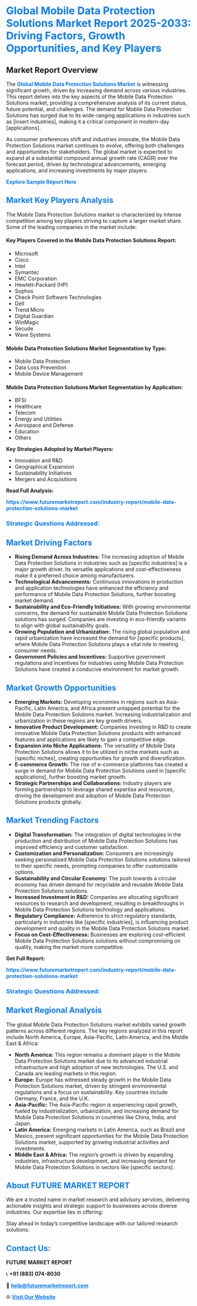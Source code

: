 <h1 style="color: #007BFF;">Global Mobile Data Protection Solutions Market Report 2025-2033: Driving Factors, Growth Opportunities, and Key Players</h1>

<section id="overview">
<h2>Market Report Overview</h2>
<p>The <a href="https://www.futuremarketreport.com/industry-report/mobile-data-protection-solutions-market" style="color: #007BFF; text-decoration: none;"><strong>Global Mobile Data Protection Solutions Market</strong></a> is witnessing significant growth, driven by increasing demand across various industries. This report delves into the key aspects of the Mobile Data Protection Solutions market, providing a comprehensive analysis of its current status, future potential, and challenges. The demand for Mobile Data Protection Solutions has surged due to its wide-ranging applications in industries such as [insert industries], making it a critical component in modern-day [applications].</p>
<p>As consumer preferences shift and industries innovate, the Mobile Data Protection Solutions market continues to evolve, offering both challenges and opportunities for stakeholders. The global market is expected to expand at a substantial compound annual growth rate (CAGR) over the forecast period, driven by technological advancements, emerging applications, and increasing investments by major players.</p>
</section>

<section id="overview">
<p><a href="https://www.futuremarketreport.com/request-sample/reportId=99421" style="color: #007BFF; text-decoration: none;"><strong>Explore Sample Report Here</strong></a></p>
</section>

<section id="key-players">
<h2 style="color: #007BFF;">Market Key Players Analysis</h2>
<p>The Mobile Data Protection Solutions market is characterized by intense competition among key players striving to capture a larger market share. Some of the leading companies in the market include:</p>
<h4>Key Players Covered in the Mobile Data Protection Solutions Report:</h4>
<ul><li>Microsoft</li><li>Cisco</li><li>Intel</li><li>Symantec</li><li>EMC Corporation</li><li>Hewlett-Packard (HP)</li><li>Sophos</li><li>Check Point Software Technologies</li><li>Dell</li><li>Trend Micro</li><li>Digital Guardian</li><li>WinMagic</li><li>Secude</li><li>Wave Systems</li></ul>
<h4>Mobile Data Protection Solutions Market Segmentation by Type:</h4>
<ul><li>Mobile Data Protection</li><li>Data Loss Prevention</li><li>Mobile Device Management</li></ul>

<h4>Mobile Data Protection Solutions Market Segmentation by Application:</h4>
<ul><li>BFSI</li><li>Healthcare</li><li>Telecom</li><li>Energy and Utilities</li><li>Aerospace and Defense</li><li>Education</li><li>Others</li></ul>
<p><strong>Key Strategies Adopted by Market Players:</strong></p>
<ul>
<li>Innovation and R&D</li>
<li>Geographical Expansion</li>
<li>Sustainability Initiatives</li>
<li>Mergers and Acquisitions</li>
</ul>
</section>

<section>
<p><strong>Read Full Analysis: </strong></p><a href="https://www.futuremarketreport.com/industry-report/mobile-data-protection-solutions-market" style="color: #007BFF; text-decoration: none;"><strong>https://www.futuremarketreport.com/industry-report/mobile-data-protection-solutions-market</strong></a>
<h3 style="color: #007BFF;">Strategic Questions Addressed:</h3>
</section>

<section id="driving-factors">
<h2 style="color: #007BFF;">Market Driving Factors</h2>
<ul>
<li><strong>Rising Demand Across Industries:</strong> The increasing adoption of Mobile Data Protection Solutions in industries such as [specific industries] is a major growth driver. Its versatile applications and cost-effectiveness make it a preferred choice among manufacturers.</li>
<li><strong>Technological Advancements:</strong> Continuous innovations in production and application technologies have enhanced the efficiency and performance of Mobile Data Protection Solutions, further boosting market demand.</li>
<li><strong>Sustainability and Eco-Friendly Initiatives:</strong> With growing environmental concerns, the demand for sustainable Mobile Data Protection Solutions solutions has surged. Companies are investing in eco-friendly variants to align with global sustainability goals.</li>
<li><strong>Growing Population and Urbanization:</strong> The rising global population and rapid urbanization have increased the demand for [specific products], where Mobile Data Protection Solutions plays a vital role in meeting consumer needs.</li>
<li><strong>Government Policies and Incentives:</strong> Supportive government regulations and incentives for industries using Mobile Data Protection Solutions have created a conducive environment for market growth.</li>
</ul>
</section>

<section id="growth-opportunities">
<h2 style="color: #007BFF;">Market Growth Opportunities</h2>
<ul>
<li><strong>Emerging Markets:</strong> Developing economies in regions such as Asia-Pacific, Latin America, and Africa present untapped potential for the Mobile Data Protection Solutions market. Increasing industrialization and urbanization in these regions are key growth drivers.</li>
<li><strong>Innovative Product Development:</strong> Companies investing in R&D to create innovative Mobile Data Protection Solutions products with enhanced features and applications are likely to gain a competitive edge.</li>
<li><strong>Expansion into Niche Applications:</strong> The versatility of Mobile Data Protection Solutions allows it to be utilized in niche markets such as [specific niches], creating opportunities for growth and diversification.</li>
<li><strong>E-commerce Growth:</strong> The rise of e-commerce platforms has created a surge in demand for Mobile Data Protection Solutions used in [specific applications], further boosting market growth.</li>
<li><strong>Strategic Partnerships and Collaborations:</strong> Industry players are forming partnerships to leverage shared expertise and resources, driving the development and adoption of Mobile Data Protection Solutions products globally.</li>
</ul>
</section>

<section id="trending-factors">
<h2 style="color: #007BFF;">Market Trending Factors</h2>
<ul>
<li><strong>Digital Transformation:</strong> The integration of digital technologies in the production and distribution of Mobile Data Protection Solutions has improved efficiency and customer satisfaction.</li>
<li><strong>Customization and Personalization:</strong> Consumers are increasingly seeking personalized Mobile Data Protection Solutions solutions tailored to their specific needs, prompting companies to offer customizable options.</li>
<li><strong>Sustainability and Circular Economy:</strong> The push towards a circular economy has driven demand for recyclable and reusable Mobile Data Protection Solutions solutions.</li>
<li><strong>Increased Investment in R&D:</strong> Companies are allocating significant resources to research and development, resulting in breakthroughs in Mobile Data Protection Solutions technology and applications.</li>
<li><strong>Regulatory Compliance:</strong> Adherence to strict regulatory standards, particularly in industries like [specific industries], is influencing product development and quality in the Mobile Data Protection Solutions market.</li>
<li><strong>Focus on Cost-Effectiveness:</strong> Businesses are exploring cost-efficient Mobile Data Protection Solutions solutions without compromising on quality, making the market more competitive.</li>
</ul>
</section>

<section>
<p><strong>Get Full Report: </strong></p><a href="https://www.futuremarketreport.com/industry-report/mobile-data-protection-solutions-market" style="color: #007BFF; text-decoration: none;"><strong>https://www.futuremarketreport.com/industry-report/mobile-data-protection-solutions-market</strong></a>
<h3 style="color: #007BFF;">Strategic Questions Addressed:</h3>
</section>


<section id="regional-analysis">
<h2 style="color: #007BFF;">Market Regional Analysis</h2>
<p>The global Mobile Data Protection Solutions market exhibits varied growth patterns across different regions. The key regions analyzed in this report include North America, Europe, Asia-Pacific, Latin America, and the Middle East & Africa:</p>
<ul>
<li><strong>North America:</strong> This region remains a dominant player in the Mobile Data Protection Solutions market due to its advanced industrial infrastructure and high adoption of new technologies. The U.S. and Canada are leading markets in this region.</li>
<li><strong>Europe:</strong> Europe has witnessed steady growth in the Mobile Data Protection Solutions market, driven by stringent environmental regulations and a focus on sustainability. Key countries include Germany, France, and the U.K.</li>
<li><strong>Asia-Pacific:</strong> The Asia-Pacific region is experiencing rapid growth, fueled by industrialization, urbanization, and increasing demand for Mobile Data Protection Solutions in countries like China, India, and Japan.</li>
<li><strong>Latin America:</strong> Emerging markets in Latin America, such as Brazil and Mexico, present significant opportunities for the Mobile Data Protection Solutions market, supported by growing industrial activities and investments.</li>
<li><strong>Middle East & Africa:</strong> The region’s growth is driven by expanding industries, infrastructure development, and increasing demand for Mobile Data Protection Solutions in sectors like [specific sectors].</li>
</ul>
</section>

<footer>
<h2 style="color: #007BFF;">About FUTURE MARKET REPORT</h2>
<p>We are a trusted name in market research and advisory services, delivering actionable insights and strategic support to businesses across diverse industries. Our expertise lies in offering:</p>

<p>Stay ahead in today’s competitive landscape with our tailored research solutions.</p>

<h2 style="color: #007BFF;">Contact Us:</h2>
<p><strong>FUTURE MARKET REPORT</strong></p>
<p>📞 <strong>+91 (883) 074-8030</strong></p>
<p>📧 <strong><a href="mailto:help@futuremarketreport.com" style="color: #007BFF;">help@futuremarketreport.com</a></strong></p>
<p>🌐 <strong><a href="https://www.futuremarketreport.com/" style="color: #007BFF;">Visit Our Website</a></strong></p>
</footer>